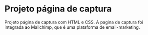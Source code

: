 # Projeto página de captura
Projeto página de captura com HTML e CSS. A pagina de captura foi integrada ao Mailchimp, que é uma plataforma de email-marketing.
